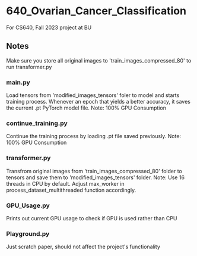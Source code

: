 # 640_Ovarian_Cancer_Classification
For CS640, Fall 2023 project at BU

## Notes
Make sure you store all original images to 'train_images_compressed_80' to run transformer.py
### main.py
Load tensors from 'modified_images_tensors' foler to model and starts training process. Whenever an epoch that yields a better accuracy, it saves the current .pt PyTorch model file.
Note: 100% GPU Consumption
### continue_training.py
Continue the training process by loading .pt file saved previously.
Note: 100% GPU Consumption
### transformer.py
Transfrom original images from 'train_images_compressed_80' folder to tensors and save them to 'modified_images_tensors' folder.
Note: Use 16 threads in CPU by default. Adjust max_worker in process_dataset_multithreaded function accordingly.
### GPU_Usage.py
Prints out current GPU usage to check if GPU is used rather than CPU
### Playground.py
Just scratch paper, should not affect the project's functionality
